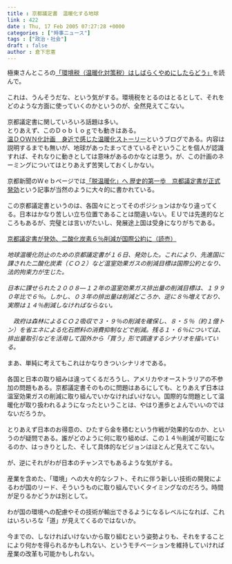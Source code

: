 ```yaml
---
title : 京都議定書　温暖化する地球
link : 422
date : Thu, 17 Feb 2005 07:27:28 +0000
categories : ["時事ニュース"]
tags : ["政治・社会"]
draft : false
author : 倉下忠憲
---
```


極東さんところの<A HREF="http://finalvent.cocolog-nifty.com/fareastblog/2005/02/post_14.html" TARGET="_blank">「環境税（温暖化対策税）はしばらくやめにしたらどう」</A>を読んで。<BR><BR>これは、うんそうだな、という気がする。環境税をとるのはとるとして、それをどのような方面に使っていくのかというのが、全然見えてこない。<BR><BR>京都議定書に関していろいろ話題は多い。<BR>とりあえず、このＤｏｂｌｏｇでも動きはある。<BR><A HREF="http://www.doblog.com/weblog/myblog/39968" TARGET="_blank">温ＤＯＷＮ化計画　身近で感じた温暖化ストーリー</A>というブログである。内容は説明するまでも無いが、地球があったまってきているぞということを個人が認識すれば、それなりに動きとしては意味があるのかなとは思う。が、この計画のネーミングについてはとりあえず苦笑しておくしかない。<BR><BR>京都新聞のＷｅｂページでは<A HREF="http://www.kyoto-np.co.jp/article.php?mid=P2005021600189&genre=H1&are=K10" TARGET="_blank">「脱温暖化」へ 歴史的第一歩　京都議定書が正式発効</A>という記事が当然のように大々的に書かれている。<BR><BR>この京都議定書というのは、各国々にとってそのポジションはかなり違ってくる。日本はかなり苦しい立ち位置であることは間違いない。ＥＵでは先進的なところもあるが、完璧とは言いがたいし、発展途上国は受身になりがちである。<BR><BR><A HREF="http://www.yomiuri.co.jp/science/news/20050216it12.htm" TARGET="_blank">京都議定書が発効、二酸化炭素６％削減が国際公約に（読売）</A><BR><BR><I>地球温暖化防止のための京都議定書が１６日、発効した。これにより、先進国に課された二酸化炭素（ＣＯ２）など温室効果ガスの削減目標は国際公約となり、法的拘束力が生じた。 </I><BR><BR><I>日本に課せられた２００８―１２年の温室効果ガス排出量の削減目標は、１９９０年比で６％。しかし、０３年の排出量は削減どころか、逆に８％増えており、実際は１４％削減しなければならない。 <BR><BR>　政府は森林によるＣＯ２吸収で３・９％の削減を確保し、８・５％（約１億トン）を省エネによる化石燃料の消費抑制などで削減。残る１・６％については、排出量取引などを活用して国外から「買う」形で調達するシナリオを描いている。 </I><BR><BR>まあ、単純に考えてもこれはかなりきついシナリオである。<BR><BR>各国と日本の取り組みは違ってくるだろうし、アメリカやオーストラリアの不参加の問題もある。京都議定書そのものに問題はあるにしても、とりあえず日本は温室効果ガスの削減に取り組んでいかなければいけない。国際的な問題として温暖化が取り扱われるようになったということは、やはり進歩とよんでいいのではないだろうか。<BR><BR>とりあえず日本のお得意の、ひたすら金を積むという作戦が効果的なのか、というのが疑問である。誰がどのように何に取り組めば、この１４％削減が可能になるのか、はっきりとした、そして具体的なビジョンはほとんど見えてこない。<BR><BR>が、逆にそれがわが日本のチャンスでもあるような気がする。<BR><BR>産業を含めた、「環境」への大々的なシフト、それに伴う新しい技術の開発によるわが国のリード、そういうものに取り組んでいくタイミングなのだろう。時間が足りるかどうかは別として。<BR><BR>わが国の環境への配慮やその技術が輸出できるようになるレベルになれば、これはいろいろな「道」が見えてくるのではないか。<BR><BR>今までの、しなければいけないから取り組むという姿勢よりも、それをすることにより何かを得られるかもしれない、というモチベーションを維持していければ産業の改革も可能かもしれない。<br><br>
